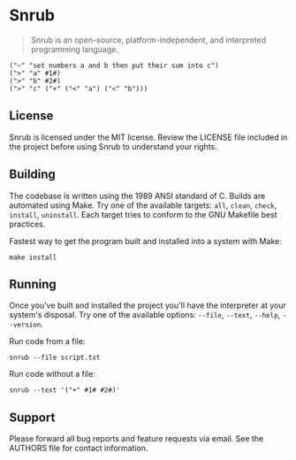 # Snrub
> Snrub is an open-source, platform-independent, and interpreted programming
language.

```
("~" "set numbers a and b then put their sum into c")
(">" "a" #1#)
(">" "b" #2#)
(">" "c" ("+" ("<" "a") ("<" "b")))
```

## License
Snrub is licensed under the MIT license. Review the LICENSE file included in the
project before using Snrub to understand your rights.

## Building
The codebase is written using the 1989 ANSI standard of C. Builds are automated
using Make. Try one of the available targets: `all`, `clean`, `check`,
`install`, `uninstall`. Each target tries to conform to the GNU Makefile best
practices.

Fastest way to get the program built and installed into a system with Make:
```shell
make install
```

## Running
Once you've built and installed the project you'll have the interpreter at your
system's disposal. Try one of the available options: `--file`, `--text`,
`--help`, `--version`.

Run code from a file:
```shell
snrub --file script.txt
```

Run code without a file:
```shell
snrub --text '("+" #1# #2#)'
```

## Support
Please forward all bug reports and feature requests via email. See the AUTHORS
file for contact information.
